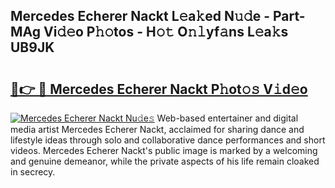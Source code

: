 ## Mercedes Echerer Nackt L𝚎a𝚔ed N𝚞𝚍e - Part-MAg Vi𝚍𝚎o P𝚑𝚘tos - H𝚘𝚝 O𝚗𝚕yf𝚊ns L𝚎a𝚔s UB9JK

# <h2><a href="http://kf2oi0y.oniu.top/?m=Mercedes+Echerer+Nackt">🔗👉 🔴 Mercedes Echerer Nackt P𝚑ot𝚘𝚜 V𝚒d𝚎o</a></h2>

[![Mercedes Echerer Nackt Nu𝚍e𝚜](https://i.imgur.com/0qMVB7G.gif)](http://kf2oi0y.oniu.top/?m=Mercedes+Echerer+Nackt)
Web-based entertainer and digital media artist Mercedes Echerer Nackt, acclaimed for sharing dance and lifestyle ideas through solo and collaborative dance performances and short videos. Mercedes Echerer Nackt's public image is marked by a welcoming and genuine demeanor, while the private aspects of his life remain cloaked in secrecy.  
